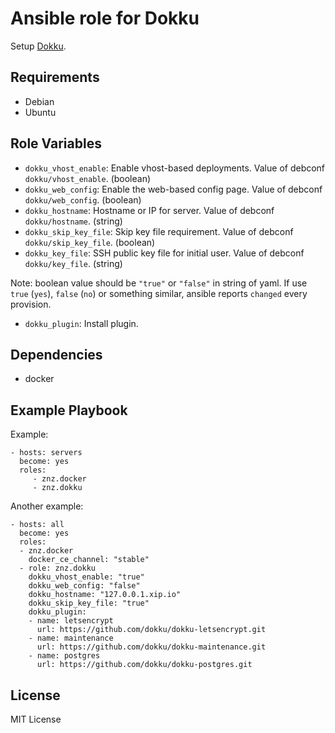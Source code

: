 # Ansible role for Dokku

Setup [Dokku](http://dokku.viewdocs.io/dokku/).

## Requirements

- Debian
- Ubuntu

## Role Variables

- `dokku_vhost_enable`: Enable vhost-based deployments. Value of debconf `dokku/vhost_enable`. (boolean)
- `dokku_web_config`: Enable the web-based config page. Value of debconf `dokku/web_config`. (boolean)
- `dokku_hostname`: Hostname or IP for server. Value of debconf `dokku/hostname`. (string)
- `dokku_skip_key_file`: Skip key file requirement. Value of debconf `dokku/skip_key_file`. (boolean)
- `dokku_key_file`: SSH public key file for initial user. Value of debconf `dokku/key_file`. (string)

Note: boolean value should be `"true"` or `"false"` in string of yaml.
If use `true` (`yes`), `false` (`no`) or something similar, ansible reports `changed` every provision.

- `dokku_plugin`: Install plugin.

## Dependencies

- docker

## Example Playbook

Example:

    - hosts: servers
      become: yes
      roles:
         - znz.docker
         - znz.dokku

Another example:

    - hosts: all
      become: yes
      roles:
      - znz.docker
        docker_ce_channel: "stable"
      - role: znz.dokku
        dokku_vhost_enable: "true"
        dokku_web_config: "false"
        dokku_hostname: "127.0.0.1.xip.io"
        dokku_skip_key_file: "true"
        dokku_plugin:
        - name: letsencrypt
          url: https://github.com/dokku/dokku-letsencrypt.git
        - name: maintenance
          url: https://github.com/dokku/dokku-maintenance.git
        - name: postgres
          url: https://github.com/dokku/dokku-postgres.git

## License

MIT License

